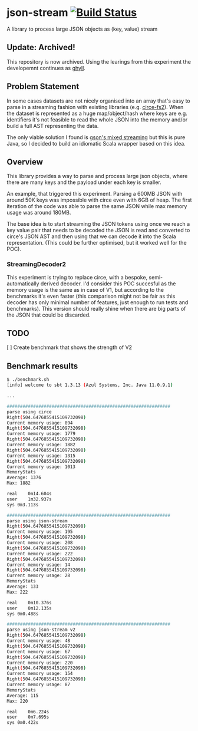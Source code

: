 # json-stream [![Build Status](https://travis-ci.org/voidcontext/json-stream.svg?branch=main)](https://travis-ci.org/voidcontext/json-stream)
A library to process large JSON objects as (key, value) stream

## Update: Archived!
This repository is now archived. Using the learings from this 
experiment the developemnt continues as [ghyll](https://github.com/voidcontext/ghyll).

## Problem Statement

In some cases datasets are not nicely organised into an array that's
easy to parse in a streaming fashion with existing libraries (e.g.
[circe-fs2](https://github.com/circe/circe-fs2)). When the dataset is
represented as a huge map/object/hash where keys are e.g. identifiers
it's not feasible to read the whole JSON into the memory and/or build
a full AST representing the data.

The only viable solution I found is [gson's mixed
streaming](https://sites.google.com/site/gson/streaming) but this is
pure Java, so I decided to build an idiomatic Scala wrapper based on
this idea.

## Overview

This library provides a way to parse and process large json objects,
where there are many keys and the payload under each key is smaller.

An example, that triggered this experiment. Parsing a 600MB JSON with
around 50K keys was impossible with circe even with 6GB of heap. The
first iteration of the code was able to parse the same JSON while max
memory usage was around 180MB.

The base idea is to start streaming the JSON tokens using once we
reach a key value pair that needs to be decoded the JSON is read and
converted to circe's JSON AST and then using that we can decode it
into the Scala representation. (This could be further optimised, but
it worked well for the POC).

### StreamingDecoder2

This experiment is trying to replace circe, with a bespoke,
semi-automatically derived decoder. I'd consider this POC succesful as
the memory usage is the same as in case of V1, but according to the
benchmarks it's even faster (this comparison might not be fair as this
decoder has only minimal number of features, just enough to run tests
and benchmarks). This version should really shine when there are big
parts of the JSON that could be discarded.

## TODO

[ ] Create benchmark that shows the strength of V2


## Benchmark results

```bash
$ ./benchmark.sh
[info] welcome to sbt 1.3.13 (Azul Systems, Inc. Java 11.0.9.1)

...

##############################################################
parse using circe
Right(504.6476855415109732098)
Current memory usage: 894
Right(504.6476855415109732098)
Current memory usage: 1779
Right(504.6476855415109732098)
Current memory usage: 1882
Right(504.6476855415109732098)
Current memory usage: 1315
Right(504.6476855415109732098)
Current memory usage: 1013
MemoryStats
Average: 1376
Max: 1882

real	0m14.604s
user	1m32.937s
sys	0m3.113s

##############################################################
parse using json-stream
Right(504.6476855415109732098)
Current memory usage: 195
Right(504.6476855415109732098)
Current memory usage: 208
Right(504.6476855415109732098)
Current memory usage: 222
Right(504.6476855415109732098)
Current memory usage: 14
Right(504.6476855415109732098)
Current memory usage: 28
MemoryStats
Average: 133
Max: 222

real	0m10.376s
user	0m12.135s
sys	0m0.488s

##############################################################
parse using json-stream v2
Right(504.6476855415109732098)
Current memory usage: 48
Right(504.6476855415109732098)
Current memory usage: 67
Right(504.6476855415109732098)
Current memory usage: 220
Right(504.6476855415109732098)
Current memory usage: 154
Right(504.6476855415109732098)
Current memory usage: 87
MemoryStats
Average: 115
Max: 220

real	0m6.224s
user	0m7.695s
sys	0m0.422s
```
